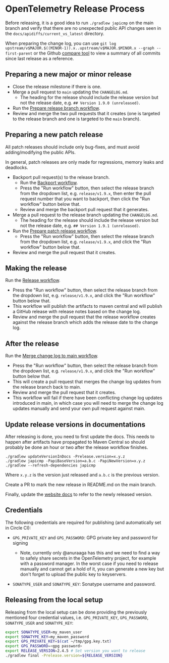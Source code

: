 # OpenTelemetry Release Process

Before releasing, it is a good idea to run `./gradlew japicmp` on the main branch
and verify that there are no unexpected public API changes seen in the `docs/apidiffs/current_vs_latest`
directory.

When preparing the change log, you can use
`git log upstream/v$MAJOR.$((MINOR-1)).x..upstream/v$MAJOR.$MINOR.x --graph --first-parent`
or the Github [compare tool](https://github.com/open-telemetry/opentelemetry-java/compare/)
to view a summary of all commits since last release as a reference.

## Preparing a new major or minor release

* Close the release milestone if there is one.
* Merge a pull request to `main` updating the `CHANGELOG.md`.
  * The heading for the release should include the release version but not the release date, e.g.
    `## Version 1.9.0 (unreleased)`.
* Run the [Prepare release branch workflow](https://github.com/open-telemetry/opentelemetry-java/actions/workflows/prepare-release-branch.yml).
* Review and merge the two pull requests that it creates
  (one is targeted to the release branch and one is targeted to the `main` branch).

## Preparing a new patch release

All patch releases should include only bug-fixes, and must avoid adding/modifying the public APIs.

In general, patch releases are only made for regressions, memory leaks and deadlocks.

* Backport pull request(s) to the release branch.
  * Run the [Backport workflow](https://github.com/open-telemetry/opentelemetry-java/actions/workflows/backport.yml).
  * Press the "Run workflow" button, then select the release branch from the dropdown list,
    e.g. `release/v1.9.x`, then enter the pull request number that you want to backport,
    then click the "Run workflow" button below that.
  * Review and merge the backport pull request that it generates.
* Merge a pull request to the release branch updating the `CHANGELOG.md`.
  * The heading for the release should include the release version but not the release date, e.g.
    `## Version 1.9.1 (unreleased)`.
* Run the [Prepare patch release workflow](https://github.com/open-telemetry/opentelemetry-java/actions/workflows/prepare-patch-release.yml).
  * Press the "Run workflow" button, then select the release branch from the dropdown list,
    e.g. `release/v1.9.x`, and click the "Run workflow" button below that.
* Review and merge the pull request that it creates.

## Making the release

Run the [Release workflow](https://github.com/open-telemetry/opentelemetry-java/actions/workflows/release.yml).

* Press the "Run workflow" button, then select the release branch from the dropdown list,
  e.g. `release/v1.9.x`, and click the "Run workflow" button below that.
* This workflow will publish the artifacts to maven central and will publish a GitHub release
  with release notes based on the change log.
* Review and merge the pull request that the release workflow creates against the release branch
  which adds the release date to the change log.

## After the release

Run the [Merge change log to main workflow](https://github.com/open-telemetry/opentelemetry-java/actions/workflows/merge-change-log-to-main.yml).

* Press the "Run workflow" button, then select the release branch from the dropdown list,
  e.g. `release/v1.9.x`, and click the "Run workflow" button below that.
* This will create a pull request that merges the change log updates from the release branch
  back to main.
* Review and merge the pull request that it creates.
* This workflow will fail if there have been conflicting change log updates introduced in main,
  in which case you will need to merge the change log updates manually and send your own pull
  request against main.

## Update release versions in documentations

After releasing is done, you need to first update the docs. This needs to happen after artifacts have propagated
to Maven Central so should probably be done an hour or two after the release workflow finishes.

```
./gradlew updateVersionInDocs -Prelease.version=x.y.z
./gradlew japicmp -PapiBaseVersion=a.b.c -PapiNewVersion=x.y.z
./gradlew --refresh-dependencies japicmp
```

Where `x.y.z` is the version just released and `a.b.c` is the previous version.

Create a PR to mark the new release in README.md on the main branch.

Finally, update the [website docs][] to refer to the newly released version.

[website docs]: https://github.com/open-telemetry/opentelemetry.io/tree/main/content/en/docs/instrumentation/java

## Credentials

The following credentials are required for publishing (and automatically set in Circle CI):

* `GPG_PRIVATE_KEY` and `GPG_PASSWORD`: GPG private key and password for signing
  - Note, currently only @anuraaga has this and we need to find a way to safely share secrets in the
    OpenTelemetry project, for example with a password manager. In the worst case if you need to
    release manually and cannot get a hold of it, you can generate a new key but don't forget to
    upload the public key to keyservers.

* `SONATYPE_USER` and `SONATYPE_KEY`: Sonatype username and password.

## Releasing from the local setup

Releasing from the local setup can be done providing the previously mentioned four credential values, i.e.
`GPG_PRIVATE_KEY`, `GPG_PASSWORD`, `SONATYPE_USER` and `SONATYPE_KEY`:

```sh
export SONATYPE_USER=my_maven_user
export SONATYPE_KEY=my_maven_password
export GPG_PRIVATE_KEY=$(cat ~/tmp/gpg.key.txt)
export GPG_PASSWORD=<gpg password>
export RELEASE_VERSION=2.4.5 # Set version you want to release
./gradlew final -Prelease.version=${RELEASE_VERSION}
```
